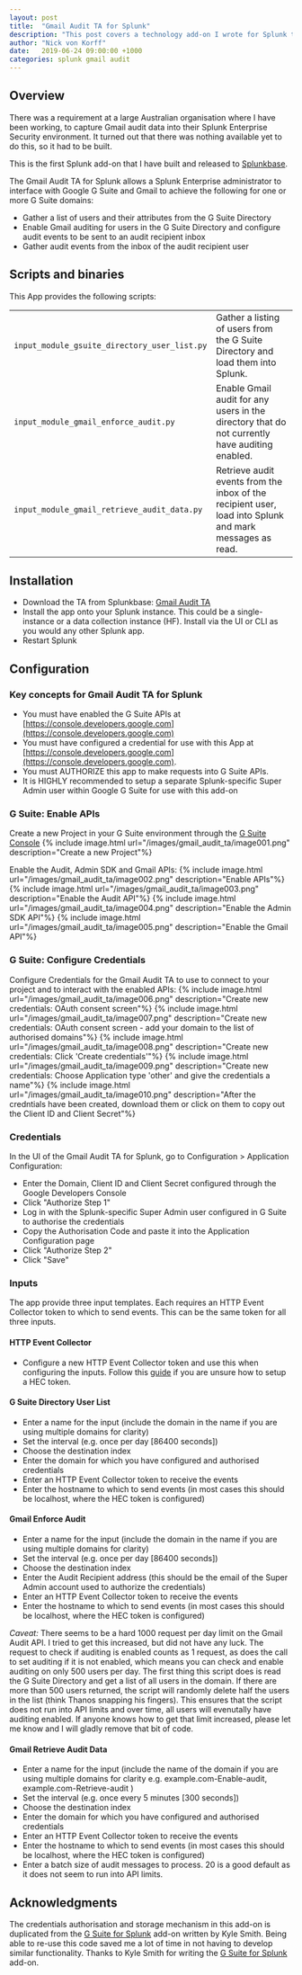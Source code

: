 ```yaml
---
layout: post
title:  "Gmail Audit TA for Splunk"
description: "This post covers a technology add-on I wrote for Splunk to meet the needs of a cyber security program at a large Australian organisation"
author: "Nick von Korff"
date:   2019-06-24 09:00:00 +1000
categories: splunk gmail audit
---
```

## Overview
There was a requirement at a large Australian organisation where I have been working, to capture Gmail audit data into their Splunk Enterprise Security environment. It turned out that there was nothing available yet to do this, so it had to be built.

This is the first Splunk add-on that I have built and released to [Splunkbase](https://splunkbase.splunk.com/app/4560/).

The Gmail Audit TA for Splunk allows a Splunk Enterprise administrator to interface with Google G Suite and Gmail to achieve the following for one or more G Suite domains:

* Gather a list of users and their attributes from the G Suite Directory
* Enable Gmail auditing for users in the G Suite Directory and configure audit events to be sent to an audit recipient inbox
* Gather audit events from the inbox of the audit recipient user

## Scripts and binaries

This App provides the following scripts:

|                                              |                                                                                                         |
| -------------------------------------------- | ------------------------------------------------------------------------------------------------------- |
| `input_module_gsuite_directory_user_list.py` | Gather a listing of users from the G Suite Directory and load them into Splunk.                         |
| `input_module_gmail_enforce_audit.py`        | Enable Gmail audit for any users in the directory that do not currently have auditing enabled.          |
| `input_module_gmail_retrieve_audit_data.py`  | Retrieve audit events from the inbox of the recipient user, load into Splunk and mark messages as read. |

## Installation

* Download the TA from Splunkbase: [Gmail Audit TA](https://splunkbase.splunk.com/app/4560/)
* Install the app onto your Splunk instance. This could be a single-instance or a data collection instance (HF). Install via the UI or CLI as you would any other Splunk app.
* Restart Splunk

## Configuration

### Key concepts for Gmail Audit TA for Splunk

  - You must have enabled the G Suite APIs at [https://console.developers.google.com](https://console.developers.google.com)
  - You must have configured a credential for use with this App at [https://console.developers.google.com](https://console.developers.google.com).
  - You must AUTHORIZE this app to make requests into G Suite APIs.
  - It is HIGHLY recommended to setup a separate Splunk-specific Super Admin user within Google G Suite for use with this add-on

### G Suite: Enable APIs

Create a new Project in your G Suite environment through the [G Suite Console](https://console.developers.google.com)
{% include image.html url="/images/gmail_audit_ta/image001.png" description="Create a new Project"%}

Enable the Audit, Admin SDK and Gmail APIs:
{% include image.html url="/images/gmail_audit_ta/image002.png" description="Enable APIs"%}
{% include image.html url="/images/gmail_audit_ta/image003.png" description="Enable the Audit API"%}
{% include image.html url="/images/gmail_audit_ta/image004.png" description="Enable the Admin SDK API"%}
{% include image.html url="/images/gmail_audit_ta/image005.png" description="Enable the Gmail API"%}


### G Suite: Configure Credentials

Configure Credentials for the Gmail Audit TA to use to connect to your project and to interact with the enabled APIs:
{% include image.html url="/images/gmail_audit_ta/image006.png" description="Create new credentials: OAuth consent screen"%}
{% include image.html url="/images/gmail_audit_ta/image007.png" description="Create new credentials: OAuth consent screen - add your domain to the list of authorised domains"%}
{% include image.html url="/images/gmail_audit_ta/image008.png" description="Create new credentials: Click 'Create credentials'"%}
{% include image.html url="/images/gmail_audit_ta/image009.png" description="Create new credentials: Choose Application type 'other' and give the credentials a name"%}
{% include image.html url="/images/gmail_audit_ta/image010.png" description="After the credntials have been created, download them or click on them to copy out the Client ID and Client Secret"%}


### Credentials

In the UI of the Gmail Audit TA for Splunk, go to Configuration > Application Configuration:
* Enter the Domain, Client ID and Client Secret configured through the Google Developers Console
* Click "Authorize Step 1"
* Log in with the Splunk-specific Super Admin user configured in G Suite to authorise the credentials
* Copy the Authorisation Code and paste it into the Application Configuration page
* Click "Authorize Step 2"
* Click "Save"

### Inputs

The app provide three input templates. Each requires an HTTP Event Collector token to which to send events. This can be the same token for all three inputs.

#### HTTP Event Collector

* Configure a new HTTP Event Collector token and use this when configuring the inputs. Follow this [guide](https://docs.splunk.com/Documentation/Splunk/latest/Data/UsetheHTTPEventCollector) if you are unsure how to setup a HEC token.

#### G Suite Directory User List

* Enter a name for the input (include the domain in the name if you are using multiple domains for clarity)
* Set the interval (e.g. once per day [86400 seconds])
* Choose the destination index
* Enter the domain for which you have configured and authorised credentials
* Enter an HTTP Event Collector token to receive the events
* Enter the hostname to which to send events (in most cases this should be localhost, where the HEC token is configured)

#### Gmail Enforce Audit

* Enter a name for the input (include the domain in the name if you are using multiple domains for clarity)
* Set the interval (e.g. once per day [86400 seconds])
* Choose the destination index
* Enter the Audit Recipient address (this should be the email of the Super Admin account used to authorize the credentials)
* Enter an HTTP Event Collector token to receive the events
* Enter the hostname to which to send events (in most cases this should be localhost, where the HEC token is configured)

*Caveat:*
There seems to be a hard 1000 request per day limit on the Gmail Audit API. I tried to get this increased, but did not have any luck.
The request to check if auditing is enabled counts as 1 request, as does the call to set auditing if it is not enabled, which means you can check and enable auditing on only 500 users per day.
The first thing this script does is read the G Suite Directory and get a list of all users in the domain. If there are more than 500 users returned, the script will randomly delete half the users in the list (think Thanos snapping his fingers). This ensures that the script does not run into API limits and over time, all users will evenutally have auditing enabled.
If anyone knows how to get that limit increased, please let me know and I will gladly remove that bit of code.

#### Gmail Retrieve Audit Data

* Enter a name for the input (include the name of the domain if you are using multiple domains for clarity e.g. example.com-Enable-audit, example.com-Retrieve-audit )
* Set the interval (e.g. once every 5 minutes [300 seconds])
* Choose the destination index
* Enter the domain for which you have configured and authorised credentials
* Enter an HTTP Event Collector token to receive the events
* Enter the hostname to which to send events (in most cases this should be localhost, where the HEC token is configured)   
* Enter a batch size of audit messages to process. 20 is a good default as it does not seem to run into API limits.

## Acknowledgments

The credentials authorisation and storage mechanism in this add-on is duplicated from the [G Suite for Splunk](https://splunkbase.splunk.com/app/3791/) add-on written by Kyle Smith. Being able to re-use this code saved me a lot of time in not having to develop similar functionality. Thanks to Kyle Smith for writing the [G Suite for Splunk](https://splunkbase.splunk.com/app/3791/) add-on.

